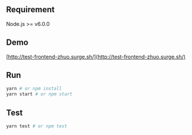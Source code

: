 ## Requirement

Node.js >= v6.0.0

## Demo

[http://test-frontend-zhuo.surge.sh/](http://test-frontend-zhuo.surge.sh/)

## Run

```bash
yarn # or npm install
yarn start # or npm start
```

## Test

```bash
yarn test # or npm test
```